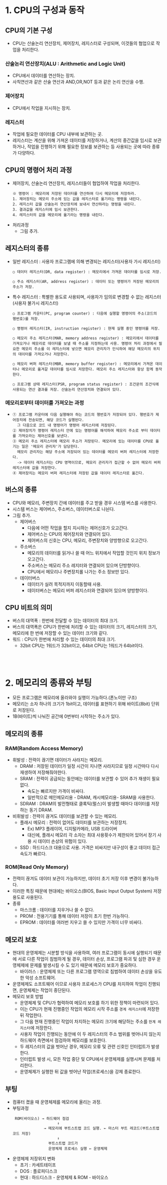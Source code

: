 # 1. CPU의 구성과 동작
## CPU의 기본 구성
- CPU는 산술논리 연산장치, 제어장치, 레지스터로 구성되며, 이것들의 협업으로 작업을 처리한다.

### 산술논리 연산장치(ALU : Arithmetic and Logic Unit)
- CPU에서 데이터를 연산하는 장치.
- 사칙연산과 같은 산술 연산과 AND,OR,NOT 등과 같은 논리 연산을 수행.

### 제어장치
- CPU에서 작업을 지시하는 장치.

### 레지스터
- 작업에 필요한 데이터를 CPU 내부에 보관하는 곳.
- 레지스터는 계산을 위해 가져온 데이터를 저장하거나, 계산의 중간값을 임시로 보관하거나, 작업을 진행하기 위해 필요한 정보를 보관하는 등
  사용되는 곳에 따라 종류가 다양하다.

## CPU의 명령어 처리 과정
- 제어장치, 산술논리 연산장치, 레지스터들이 협업하여 작업을 처리한다.
    ```
    ※ 명령어 : 메모리에 저장된 데이터를 연산하여 다시 메모리에 저장하라.
    1. 제어장치는 메모리 주소에 있는 값을 레지스터로 옮기라는 명령을 내린다.
    2. 레지스터 값을 산술논리 연산장치에 보내서 연산하라는 명령을 내린다.
    3. 결과값을 레지스터에 임시 보관한다.
    4. 레지스터의 값을 메모리에 옮기라는 명령을 내린다.
    ```
- 처리과정
    - 그림 추가.

## 레지스터의 종류
- 일반 레지스터 : 사용자 프로그램에 의해 변경되는 레지스터(사용자 가시 레지스터)
    ```
    ○ 데이터 레지스터(DR, data register) : 메모리에서 가져온 데이터를 임시로 저장.

    ○ 주소 레지스터(AR, address register) : 데이터 또는 명령어가 저장된 메모리의 주소가 저장.
    ```
- 특수 레지스터 : 특별한 용도로 사용되며, 사용자가 임의로 변경할 수 없는 레지스터(사용자 불가시 레지스터)
    ```
    ○ 프로그램 카운터(PC, program counter) : 다음에 실행할 명령어의 주소(코드의 행번호)를 저장.

    ○ 명령어 레지스터(IR, instruction register) : 현재 실행 중인 명령어를 저장.

    ○ 메모리 주소 레지스터(MAR, memory address register) : 메모리에서 데이터를 가져오거나 메모리로 데이터를 보낼 때 주소를 지정하는데 사용. 명령어 처리 과정에서 필요한 메모리 주소를 이 레지스터에 넣으면 메모리 관리자가 인식하여 해당 메모리의 위치의 데이터를 가져오거나 저장한다.

    ○ 메모리 버퍼 레지스터(MBR, memory buffer register) : 메모리에서 가져온 데이터나 메모리로 옮겨갈 데이터를 임시로 저장한다. 메모리 주소 레지스터와 항상 함께 동작한다.

    ○ 프로그램 상태 레지스터(PSR, program status register) : 조건문의 조건식에 사용되는 연산 결과를 저장. 산술논리 연산장치와 연결되어 있다.

    ```

### 메모리로부터 데이터를 가져오는 과정
- 
    ```
    ① 프로그램 카운터에 다음 실행해야 하는 코드의 행번호가 저장되어 있다. 행번호가 제어장치에 전송되면, 해당 코드가 실행된다.
      그 다음으로 코드 내 명령어가 명령어 레지스터에 저장된다.
    ② 제어장치가 명령어 레지스터 안에 있는 명령어를 해석하여 메모리 주소로 부터 데이터를 가져오라는 제어신호를 보낸다.
    ③ 메모리 주소 레지스터에 메모리 주소가 저장된다. 메모리에 있는 데이터를 CPU로 옮기는 일은 '메모리 관리자'가 담당한다.
      메모리 관리자는 해당 주소에 저장되어 있는 데이터를 메모리 버퍼 레지스터에 저장한다.
      -> 데이터 레지스터는 CPU 영역이므로, 메모리 관리자가 접근할 수 없어 메모리 버퍼 레지스터에 값을 저장한다.
    ④ 제어장치는 메모리 버퍼 레지스터에 저장된 값을 데이터 레지스터로 옮긴다.
    ```

## 버스의 종류
- CPU와 메모리, 주변장치 간에 데이터를 주고 받을 경우 시스템 버스를 사용한다.
- 시스템 버스는 제어버스, 주소버스, 데이터버스로 나뉜다.
- 그림 추가.
    - 제어버스
        - 다음에 어떤 작업을 할지 지시하는 제어신호가 오고간다.
        - 제어버스는 CPU의 제어장치와 연결되어 있다.
        - 제어버스의 신호는 CPU, 메모리, 주변장치와 양방향으로 오고간다.
    - 주소버스
        - 메모리의 데이터를 읽거나 쓸 때 어느 위치에서 작업할 것인지 위치 정보가 오고간다.
        - 주소버스는 메모리 주소 레지터와 연결되어 있으며 단방향이다.
        - CPU에서 메모리나 주변장치롤 나가는 주소 정보만 있다.
    - 데이터버스
        - 데이터가 실려 목적지까지 이동할때 사용.
        - 데이터버스는 메모리 버퍼 레지스터와 연결되어 있으며 양방향이다.

## CPU 비트의 의미
- 버스의 대역폭 : 한번에 전달할 수 있는 데이터의 최대 크기.
- 버스의 대역폭은 CPU가 한번에 처리할 수 있는 데이터의 크기, 레지스터의 크기, 메모리에 한 번에 저장할 수 있는 데이터 크기와 같다.
- 워드 : CPU가 한번에 처리할 수 있는 데이터의 최대 크기.
    - 32bit CPU는 1워드가 32bit이고, 64bit CPU는 1워드가 64bit이다.

<br><br>

# 2. 메모리의 종류와 부팅
- 모든 프로그램은 메모리에 올라와야 실행이 가능하다.(폰노이만 구조)
- 메모리는 소자 하나의 크기가 1bit이고, 데이터를 표현하기 위해 바이트(8bit) 단위로 저장된다.
- 1B(바이트)씩 나눠진 공간에 0번부터 시작하는 주소가 있다.


## 메모리의 종류
### RAM(Random Access Memory)
- 휘발성 : 전력이 끊기면 데이터가 사라지는 메모리.
    - DRAM : 저장된 데이터가 일정 시간이 지나면 사라지므로 일정 시간마다 다시 재생하여 저장해줘야한다.
    - SRAM : 전력이 공급되는 동안에는 데이터를 보관할 수 있어 추가 재생이 필요 없다.
        - 속도는 빠르지만 가격이 비싸다.
        - 일반적으로 메인메모리용 - DRAM, 캐시메모리용- SRAM을 사용한다.
    - SDRAM : DRAM의 발전형태로 클록틱(펄스)이 발생할 때마다 데이터를 저장하는 동기 DRAM.
- 비휘발성 : 전력이 끊겨도 데이터를 보관할 수 있는 메모리.
    - 플래시 메모리 : 전력이 없어도 데이터를 보관하는 저장장치.
        - Ex) MP3 플레이어, 디지털카메라, USB 드라이버
        - 대신에, 플래시 메모리 각 소자는 최대 사용횟수가 제한되어 있어서 장기 사용 시 데이터 손상의 위험이 있다.
    - SSD : 하드디스크 대용으로 사용. 가격은 비싸지만 내구성이 좋고 데이터 접근 속도가 빠르다.

### ROM(Read Only Memory) 
- 전력이 끊겨도 데이터 보관이 가능하지만, 데이터 초기 저장 이후 변경이 불가능하다.
- 이러한 특징 때문에 현대에는 바이오스(BIOS, Basic Input Output System) 저장 용도로 사용된다.
- 종류
    - 마스크롬 : 데이터를 지우거나 쓸 수 없다.
    - PROM : 전용기기를 통해 데이터 저장이 초기 한번 가능하다.
    - EPROM : 데이터를 여러번 지우고 쓸 수 있지만 가격이 너무 비싸다.

## 메모리 보호
- 현대의 운영체제는 시분할 방식을 사용하여, 여러 프로그램이 동시에 실행되기 때문에 서로 다른 작업이 침범하게 될 경우,
  데이터 손상, 프로그램 파괴 및 심한 경우 운영체제에 문제를 발생시킬 수 도 있기 때문에 메모리 보호가 중요하다.
    - 바이러스 : 운영체제 또는 다른 프로그램 영역으로 침범하여 데이터 손상을 유도한 악성 소프트웨어.
- 운영체제도 소프트웨어 이므로 사용자 프로세스가 CPU를 차지하여 작업이 진행되면, 운영체제는 작업이 중단된다.
- 메모리 보호 방법
    - 운영체제 및 CPU가 협력하여 메모리 보호를 하기 위한 정책이 마련되어 있다.
    - 이는 CPU가 현재 진행중인 작업의 메모리 시작 주소를 `경계 레지스터`에 저장한 뒤 작업한다.
    - 그 다음 현재 진행중인 작업이 차지하는 메모리 크기에 해당하는 주소를 `한계 레지스터`에 저장한다.
    - 사용자 작업이 진행되는 동안에 이 두 레지스터의 주소 범위를 벗어나지 않는지 하드웨어 측면에서 점검하여 메모리를 보호한다.
    - 두 레지스터의 값을 벗어난 경우, 메모리 오류 및 관련 신호인 인터럽트가 발생한다.
    - 인터럽트 발생 시, 모든 작업 중단 및 CPU에서 운영체제를 실행시켜 문제를 처리한다.
    - 운영체제가 실행한 뒤 값을 벗어난 작업(프로세스)을 강제 종료한다.

## 부팅
- 컴퓨터 켰을 때 운영체제를 메모리에 올리는 과정.
- 부팅과정
    ```
     ROM(바이오스) → 하드웨어 점검
                        ↓
                  → 메모리에 부트스트랩 코드 실행. ← 마스터 부트 레코드(부트스트랩 코드 저장)
                        ↓
                    부트스트랩 코드가
                    운영체제 프로세스 실행 ← 운영체제
    ```
- 운영체제 저장위치 변화
    - 초기 : 카세트테이프
    - DOS : 플로피디스크
    - 현대 : 하드디스크 - 운영체제 & ROM - 바이오스